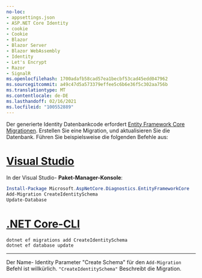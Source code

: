 ```yaml
---
no-loc:
- appsettings.json
- ASP.NET Core Identity
- cookie
- Cookie
- Blazor
- Blazor Server
- Blazor WebAssembly
- Identity
- Let's Encrypt
- Razor
- SignalR
ms.openlocfilehash: 1700adafb58cad57ea1becbf53cad45edd047962
ms.sourcegitcommit: a49c47d5a573379effee5c6b6e36f5c302aa756b
ms.translationtype: MT
ms.contentlocale: de-DE
ms.lasthandoff: 02/16/2021
ms.locfileid: "100552889"
---
```

Der generierte Identity Datenbankcode erfordert [Entity Framework Core Migrationen](/ef/core/managing-schemas/migrations/). Erstellen Sie eine Migration, und aktualisieren Sie die Datenbank. Führen Sie beispielsweise die folgenden Befehle aus:

# <a name="visual-studio"></a>[Visual Studio](#tab/visual-studio)

In der Visual Studio- **Paket-Manager-Konsole**:

```powershell
Install-Package Microsoft.AspNetCore.Diagnostics.EntityFrameworkCore
Add-Migration CreateIdentitySchema
Update-Database
```

# <a name="net-core-cli"></a>[.NET Core-CLI](#tab/netcore-cli)

```dotnetcli
dotnet ef migrations add CreateIdentitySchema
dotnet ef database update
```

---

Der Name- Identity Parameter "Create Schema" für den `Add-Migration` Befehl ist willkürlich. `"CreateIdentitySchema"` Beschreibt die Migration.
